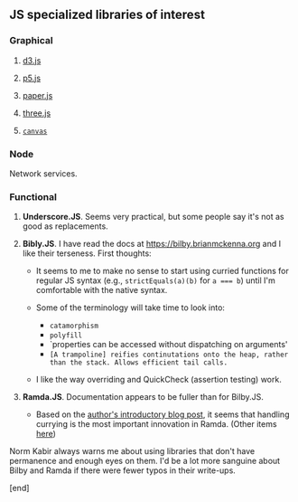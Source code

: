 ## JS specialized libraries of interest

### Graphical

 1. [d3.js](https://github.com/d3/d3/wiki)

 1. [p5.js](https://p5js.org/get-started/)

 1. [paper.js](http://paperjs.org/features/)

 1. [three.js](https://threejs.org/)

 1. [`canvas`](https://developer.mozilla.org/en-US/docs/Web/API/Canvas_API/Tutorial)

### Node

Network services.

### Functional

 1. **Underscore.JS**. Seems very practical, but some people say it's not as good as replacements.

 1. **Bibly.JS**. I have read the docs at https://bilby.brianmckenna.org and I like their terseness. First thoughts:
 
    * It seems to me to make no sense to start using curried functions for regular JS syntax (e.g., `strictEquals(a)(b)` for `a === b`) until I'm comfortable with the native syntax. 

    * Some of the terminology will take time to look into:
    
      * `catamorphism`
      * `polyfill`
      * `properties can be accessed without dispatching on arguments'
      * `[A trampoline] reifies continutations onto the heap, rather than the stack. Allows efficient tail calls.`

    * I like the way overriding and QuickCheck (assertion testing) work.

 1. **Ramda.JS**. Documentation appears to be fuller than for Bilby.JS.

    * Based on the [author's introductory blog post](https://buzzdecafe.github.io/code/2014/05/16/introducing-ramda), it seems that handling currying is the most important innovation in Ramda. (Other items [here](https://buzzdecafe.github.io/categories.html))
 
Norm Kabir always warns me about using libraries that don't have permanence and enough eyes on them. I'd be a lot more sanguine about Bilby and Ramda if there were fewer typos in their write-ups.


[end]
